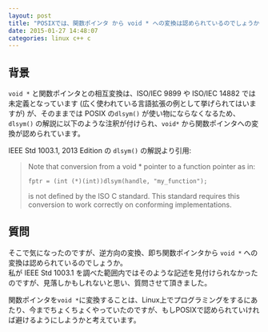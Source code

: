 ```yaml
---
layout: post
title: "POSIXでは、関数ポインタ から void * への変換は認められているのでしょうか？"
date: 2015-01-27 14:48:07
categories: linux c++ c
---
```

<h2>背景</h2>

<p><code>void *</code> と関数ポインタとの相互変換は、ISO/IEC 9899 や ISO/IEC 14882 では未定義となっています (広く使われている言語拡張の例として挙げられてはいますが) が、そのままでは POSIX の<code>dlsym()</code> が使い物にならなくなるため、<code>dlsym()</code> の解説に以下のような注釈が付けられ、<code>void*</code> から関数ポインタへの変換が認められています。</p>

<p>IEEE Std 1003.1, 2013 Edition の <code>dlsym()</code> の解説より引用:</p>

<blockquote>
  <p>Note that conversion from a void * pointer to a function pointer as in:</p>

<pre><code>fptr = (int (*)(int))dlsym(handle, "my_function");
</code></pre>
  
  <p>is not defined by the ISO C standard. This standard requires this conversion to work correctly on conforming implementations.</p>
</blockquote>

<h2>質問</h2>

<p>そこで気になったのですが、逆方向の変換、即ち関数ポインタから <code>void *</code> への変換は認められているのでしょうか。<br>
私が IEEE Std 1003.1 を調べた範囲内ではそのような記述を見付けられなかったのですが、見落しかもしれないと思い、質問させて頂きました。</p>

<p>関数ポインタを<code>void *</code>に変換することは、Linux上でプログラミングをするにあたり、今までちょくちょくやっていたのですが、もしPOSIXで認められていければ避けるようにしようかと考えています。</p>
